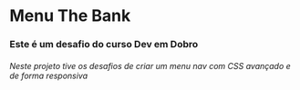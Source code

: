 <h1>Menu The Bank</h1>

<h3>Este é um desafio do curso Dev em Dobro</h3>

<h6>Neste projeto tive os desafios de criar um menu nav com CSS avançado e de forma responsiva</h6>
